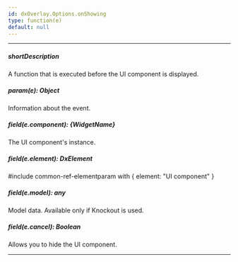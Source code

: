 ```yaml
---
id: dxOverlay.Options.onShowing
type: function(e)
default: null
---
```

---
##### shortDescription
A function that is executed before the UI component is displayed.

##### param(e): Object
Information about the event.

##### field(e.component): {WidgetName}
The UI component's instance.

##### field(e.element): DxElement
#include common-ref-elementparam with { element: "UI component" }

##### field(e.model): any
Model data. Available only if Knockout is used.

##### field(e.cancel): Boolean
Allows you to hide the UI component.

---

